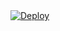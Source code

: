 <a href="https://heroku.com/deploy?template=https://github.com/buckyron/guvi-reg.git">
  <img src="https://www.herokucdn.com/deploy/button.svg" alt="Deploy">
</a>